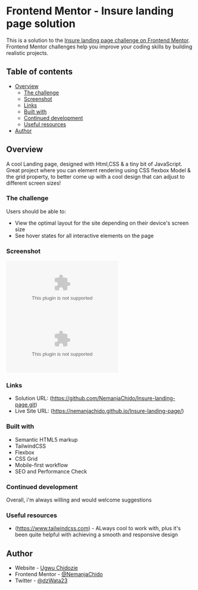 # Frontend Mentor - Insure landing page solution

This is a solution to the [Insure landing page challenge on Frontend Mentor](https://www.frontendmentor.io/challenges/insure-landing-page-uTU68JV8). Frontend Mentor challenges help you improve your coding skills by building realistic projects. 

## Table of contents

- [Overview](#overview)
  - [The challenge](#the-challenge)
  - [Screenshot](#screenshot)
  - [Links](#links)
  - [Built with](#built-with)
  - [Continued development](#continued-development)
  - [Useful resources](#useful-resources)
- [Author](#author)


## Overview
A cool Landing page, designed with Html,CSS & a tiny bit of JavaScript. Great project where you can element rendering using CSS flexbox Model & the grid property, to better come up with a cool design that can adjust to different screen sizes!


### The challenge
Users should be able to:

- View the optimal layout for the site depending on their device's screen size
- See hover states for all interactive elements on the page

### Screenshot

![](./images/screenshot.desktop.docx)
![](./images/screenshot.mobile.docx)

### Links

- Solution URL: (https://github.com/NemanjaChido/Insure-landing-page.git)
- Live Site URL: (https://nemanjachido.github.io/Insure-landing-page/)


### Built with

- Semantic HTML5 markup
- TailwindCSS
- Flexbox
- CSS Grid
- Mobile-first workflow
- SEO and Performance Check


### Continued development

Overall, i'm always willing and would welcome suggestions

### Useful resources

- (https://www.tailwindcss.com) - ALways cool to work with, plus it's been quite helpful with achieving a smooth and responsive design

## Author

- Website - [Ugwu Chidozie](https://www.github.com/NemanjaChido)
- Frontend Mentor - [@NemanjaChido](https://www.frontendmentor.io/profile/NemanjaChido)
- Twitter - [@dzWata23](https://www.twitter.com/dzWata23)

